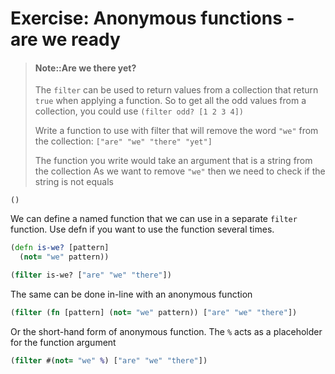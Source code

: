 # Exercise: Anonymous functions - are we ready

> #### Note::Are we there yet?
> The `filter` can be used to return values from a collection that return `true` when applying a function.
> So to get all the odd values from a collection, you could use `(filter odd? [1 2 3 4])`
>
> Write a function to use with filter that will remove the word `"we"` from the collection: `["are" "we" "there" "yet"]`
>
> The function you write would take an argument that is a string from the collection
> As we want to remove `"we"` then we need to check if the string is not equals
```eval-clojure
()
```

<!--sec data-title="Reveal answer..." data-id="answer001" data-collapse=true ces-->

We can define a named function that we can use in a separate `filter` function.  Use defn if you want to use the function several times.


```clojure
(defn is-we? [pattern]
  (not= "we" pattern))

(filter is-we? ["are" "we" "there"])
```

The same can be done in-line with an anonymous function

```clojure
(filter (fn [pattern] (not= "we" pattern)) ["are" "we" "there"])
```


Or the short-hand form of anonymous function.  The `%` acts as a placeholder for the function argument

```clojure
(filter #(not= "we" %) ["are" "we" "there"])
```

<!--endsec-->
